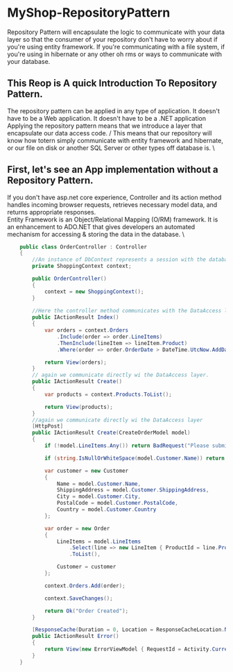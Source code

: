 # MyShop-RepositoryPattern
Repository Pattern will encapsulate the logic to communicate with your data layer so that the consumer of your repository don't have to worry about if you're using entity framework. If you're communicating with a file system, if you're using in hibernate or any other oh rms or ways to communicate with your database.

## This Reop is A quick Introduction To Repository Pattern.
 The repository pattern can be applied in any type of application. It doesn't have to be a Web application. It doesn't have to be a .NET application \
 Applying the repository pattern means that we introduce a layer that encapsulate our data access code. /
 This means that our repository will know how totern simply communicate with entity framework and hibernate, or our file on disk or another SQL Server or other types off database is. \

## First, let's see an App implementation without a Repository Pattern.

If you don't have asp.net core experience, Controller and its action method handles incoming browser requests, retrieves necessary model data, and returns appropriate responses. \
Entity Framework is an Object/Relational Mapping (O/RM) framework. It is an enhancement to ADO.NET that gives developers an automated mechanism for accessing & storing the data in the database. \
```c#
    public class OrderController : Controller
    {
        //An instance of DbContext represents a session with the database which can be used to query and save instances of  entities to a database.
        private ShoppingContext context;

        public OrderController()
        {
            context = new ShoppingContext();
        }
        
        //Here the controller method communicates with the DataAccess layer directly to retrieve the data.
        public IActionResult Index()
        {
            var orders = context.Orders
                .Include(order => order.LineItems)
                .ThenInclude(lineItem => lineItem.Product)
                .Where(order => order.OrderDate > DateTime.UtcNow.AddDays(-1)).ToList();

            return View(orders);
        }
        // again we communicate directly wi the DataAccess layer.
        public IActionResult Create()
        {
            var products = context.Products.ToList();

            return View(products);
        }
        //again we communicate directly wi the DataAccess layer
        [HttpPost]
        public IActionResult Create(CreateOrderModel model)
        {
            if (!model.LineItems.Any()) return BadRequest("Please submit line items");

            if (string.IsNullOrWhiteSpace(model.Customer.Name)) return BadRequest("Customer needs a name");

            var customer = new Customer
            {
                Name = model.Customer.Name,
                ShippingAddress = model.Customer.ShippingAddress,
                City = model.Customer.City,
                PostalCode = model.Customer.PostalCode,
                Country = model.Customer.Country
            };

            var order = new Order
            {
                LineItems = model.LineItems
                    .Select(line => new LineItem { ProductId = line.ProductId, Quantity = line.Quantity })
                    .ToList(),

                Customer = customer
            };

            context.Orders.Add(order);

            context.SaveChanges();

            return Ok("Order Created");
        }

        [ResponseCache(Duration = 0, Location = ResponseCacheLocation.None, NoStore = true)]
        public IActionResult Error()
        {
            return View(new ErrorViewModel { RequestId = Activity.Current?.Id ?? HttpContext.TraceIdentifier });
        }
    }
``` 
## 
